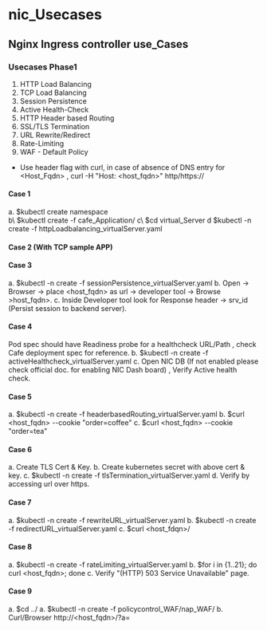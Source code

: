 # nic_Usecases
## Nginx Ingress controller use_Cases
### Usecases Phase1

1. HTTP Load Balancing 
2. TCP Load Balancing 
3. Session Persistence 
4. Active Health-Check
5. HTTP Header based Routing 
6. SSL/TLS Termination
7. URL Rewrite/Redirect
8. Rate-Limiting
9. WAF - Default Policy 

* Use header flag with curl, in case of absence of DNS entry for <Host_Fqdn> , curl -H "Host: <host_fqdn>" http/https://<NIC-IP>

#### Case 1 
 a. $kubectl create namespace <namespace> \
 b\ $kubectl create -f cafe_Application/
 c\ $cd virtual_Server 
 d $kubectl -n <namespace> create -f httpLoadbalancing_virtualServer.yaml

#### Case 2 (With TCP sample APP)


#### Case 3
a. $kubectl -n <namespace> create -f sessionPersistence_virtualServer.yaml
b. Open -> Browser -> place <host_fqdn> as url -> developer tool -> Browse >host_fqdn>. 
c. Inside Developer tool look for Response header -> srv_id (Persist session to backend server).

#### Case 4 
Pod spec should have Readiness probe for a healthcheck URL/Path , check Cafe deployment spec for reference.
b. $kubectl -n <namespace> create -f activeHealthcheck_virtualServer.yaml
c. Open NIC DB (If not enabled please check official doc. for enabling NIC Dash board) , Verify Active health check.

#### Case 5
a. $kubectl -n <namespace> create -f headerbasedRouting_virtualServer.yaml
b. $curl <host_fqdn> --cookie "order=coffee" 
c. $curl <host_fqdn> --cookie "order=tea"

#### Case 6
a. Create TLS Cert & Key.
b. Create kubernetes secret with above cert & key.
c. $kubectl -n <namespace> create -f tlsTermination_virtualServer.yaml
d. Verify by accessing url over https. 

#### Case 7
a. $kubectl -n <namespace> create -f rewriteURL_virtualServer.yaml
b. $kubectl -n <namespace> create -f redirectURL_virtualServer.yaml
c. $curl <host_fdqn>/<path>

#### Case 8
a. $kubectl -n <namespace> create -f rateLimiting_virtualServer.yaml
b. $for i in {1..21}; do curl <host_fqdn>; done
c. Verify "(HTTP) 503 Service Unavailable" page.

#### Case 9
a. $cd ../ 
a. $kubectl -n <namespace> create -f policycontrol_WAF/nap_WAF/
b. Curl/Browser http://<host_fqdn>/?a=<script> (Eg. for SQL injection , TOP 10 OWASP).
